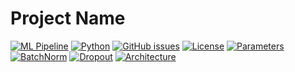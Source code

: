 # Project Name

[![ML Pipeline](https://img.shields.io/badge/ML%20Pipeline-Active-success)](https://github.com/shrits-ai/assign6MNIST)
[![Python](https://img.shields.io/badge/python-3.8%20%7C%203.9%20%7C%203.10-blue)](https://www.python.org/)
[![GitHub issues](https://img.shields.io/github/issues/shrits-ai/assign6MNIST)](https://github.com/shrits-ai/assign6MNIST/issues)
[![License](https://img.shields.io/github/license/shrits-ai/assign6MNIST)](https://github.com/shrits-ai/assign6MNIST/blob/main/LICENSE)
[![Parameters](https://img.shields.io/badge/Total%20Parameters-11.5K-brightgreen)](https://github.com/shrits-ai/assign6MNIST)
[![BatchNorm](https://img.shields.io/badge/Batch%20Normalization-Yes-success)](https://github.com/shrits-ai/assign6MNIST)
[![Dropout](https://img.shields.io/badge/Dropout-0.03-informational)](https://github.com/shrits-ai/assign6MNIST)
[![Architecture](https://img.shields.io/badge/Final%20Layer-FC-yellow)](https://github.com/shrits-ai/assign6MNIST)
